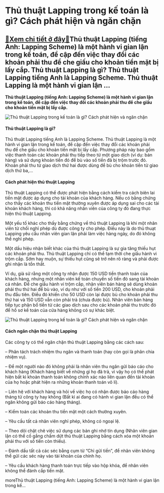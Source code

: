 Thủ thuật Lapping trong kế toán là gì? Cách phát hiện và ngăn chặn
==================================================================

[:gift:Xem chi tiết ở đây:gift:](https://hddtvn.com/thu-thuat-lapping-trong-ke-toan-la-gi-cach-phat-hien-va-ngan-chan/)Thủ thuật Lapping (tiếng Anh: Lapping Scheme) là một hành vi gian lận trong kế toán, đề cập đến việc thay đổi các khoản phải thu để che giấu cho khoản tiền mặt bị lấy cắp. Thủ thuật Lapping là gì? Thủ thuật Lapping tiếng Anh là Lapping Scheme. Thủ thuật Lapping là một hành vi gian lận …
-----------------------------------------------------------------------------------------------------------------------------------------------------------------------------------------------------------------------------------------------------------------------------------------------

**Thủ thuật Lapping (tiếng Anh: Lapping Scheme) là một hành vi gian lận trong kế toán, đề cập đến việc thay đổi các khoản phải thu để che giấu cho khoản tiền mặt bị lấy cắp.**


![Thủ thuật Lapping trong kế toán là gì? Cách phát hiện và ngăn chặn](https://hddtvn.com/wp-content/uploads/2021/01/801.jpg)


#### **Thủ thuật Lapping là gì?**


Thủ thuật Lapping tiếng Anh là Lapping Scheme. Thủ thuật Lapping là một hành vi gian lận trong kế toán, đề cập đến việc thay đổi các khoản phải thu để che giấu cho khoản tiền mặt bị lấy cắp. Phương pháp này bao gồm việc thanh toán các khoản phải thu tiếp theo từ một giao dịch (ví dụ: bán hàng) và sử dụng khoản tiền đó để bù vào số tiền đã bị trộm trước đó. Khoản phải thu từ giao dịch thứ hai được dùng để bù cho khoản tiền từ giao dịch thứ ba,…


#### **Cách phát hiện thủ thuật Lapping**


Thủ thuật Lapping có thể được phát hiện bằng cách kiểm tra cách biên lai tiền mặt được áp dụng cho tài khoản của khách hàng. Nếu có bằng chứng cho thấy các khoản thu tiền mặt thường xuyên được áp dụng sai cho các tài khoản khách hàng, thì có khả năng nhân viên của công ty đó đang thực hiện thủ thuật Lapping.


Một yếu tố khác cho thấy bằng chứng về thủ thuật Lapping là khi một nhân viên từ chối nghỉ phép dù được công ty cho phép. Điều này là do thủ thuạt Lapping yêu cầu nhân viên gian lận phải làm việc hàng ngày, do đó không thể nghỉ phép.


Một dấu hiệu nhận biết khác của thủ thuật Lapping là sự gia tăng thiếu hụt các khoản phải thu. Thủ thuật Lapping chỉ có thể tạm thời che giấu hành vi trộm cắp. Sớm hay muộn, sự thiếu hụt cũng sẽ trở nên rõ ràng và phải được ghi nhận là tổn thất.


Ví dụ, giả sử rằng một công ty nhận được 150 USD tiền thanh toán của khách hàng, nhưng một nhân viên kế toán chuyển số tiền đó sang tài khoản cá nhân. Để che giấu hành vi trộm cắp, nhân viên bán hàng sẽ dùng khoản phải thu thứ hai để bù vào, ví dụ như với số tiền 200 USD, cho khoản phải thu đầu tiên. Điều đó khiến cho 50 USD còn lại được bù cho khoản phải thu thứ hai và 150 USD vẫn còn phải trả (chưa được bù). Nhân viên bán hàng tiếp tục phân bổ tiền từ các giao dịch sau cho các khoản phải thu trước đó để hồ sơ kế toán của cửa hàng không có sự khác biệt.


![Thủ thuật Lapping trong kế toán là gì? Cách phát hiện và ngăn chặn](https://hddtvn.com/wp-content/uploads/2021/01/image-asset-e1589509756275.jpeg "Thủ thuật Lapping trong kế toán là gì? Cách phát hiện và ngăn chặn")


#### **Cách ngăn chặn thủ thuật Lapping**


Các công ty có thể ngăn chặn thủ thuật Lapping bằng các cách sau:


– Phân tách trách nhiệm thu ngân và thanh toán (hay còn gọi là phân chia nhiệm vụ).


– Để một người nào đó không phải là nhân viên thu ngân gửi báo cáo cho khách hàng (Khách hàng biết về những gì họ đã trả, vì vậy họ có thể phát hiện bất kì khoản thanh toán không chính xác nào liên quan đến tài khoản của họ hoặc phát hiện ra những khoản thanh toán vô lí).


– Liên hệ với khách hàng và hỏi về việc họ có nhận được báo cáo hàng tháng từ công ty hay không (Bất kì ai đang có hành vi gian lận đều có thể ngăn không gửi báo cáo hàng tháng).


– Kiểm toán các khoản thu tiền mặt một cách thường xuyên.


– Yêu cầu tất cả nhân viên nghỉ phép, không có ngoại lệ.


– Theo dõi chặt chẽ việc sử dụng các bản ghi nhớ tín dụng (Nhân viên gian lận có thể cố gắng chấm dứt thủ thuật Lapping bằng cách xóa một khoản phải thu với số tiền còn thiếu).


– Đánh dấu tất cả các séc bằng cụm từ “Chỉ gửi tiền”, để nhân viên không thể gửi các séc này vào tài khoản của chính họ.


– Yêu cầu khách hàng thanh toán trực tiếp vào hộp khóa, để nhân viên không thể đánh cắp tiền mặt.


moreThủ thuật Lapping (tiếng Anh: Lapping Scheme) là một hành vi gian lận trong kế…

